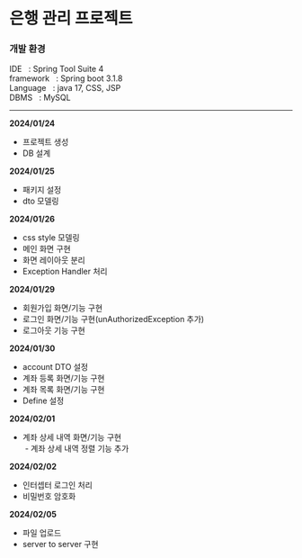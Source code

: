 # 은행 관리 프로젝트



<h3>개발 환경</h3>
IDE &nbsp; : Spring Tool Suite 4  <br>
framework &nbsp; : Spring boot 3.1.8  <br>
Language &nbsp; : java 17, CSS, JSP<br>
DBMS &nbsp; : MySQL  <br>


---
<b>2024/01/24</b>
- 프로젝트 생성  
- DB 설계  

<b>2024/01/25</b>
- 패키지 설정  
- dto 모델링  

<b>2024/01/26</b>
- css style 모델링  
- 메인 화면 구현  
- 화면 레이아웃 분리  
- Exception Handler 처리

<b>2024/01/29</b>
- 회원가입 화면/기능 구현
- 로그인 화면/기능 구현(unAuthorizedException 추가)
- 로그아웃 기능 구현

<b>2024/01/30</b>
- account DTO 설정
- 계좌 등록 화면/기능 구현
- 계좌 목록 화면/기능 구현
- Define 설정

<b>2024/02/01</b>
- 계좌 상세 내역 화면/기능 구현 <br>
 &nbsp;- 계좌 상세 내역 정렬 기능 추가

<b>2024/02/02</b>
- 인터셉터 로그인 처리
- 비밀번호 암호화

<b>2024/02/05</b>
- 파일 업로드
- server to server 구현
